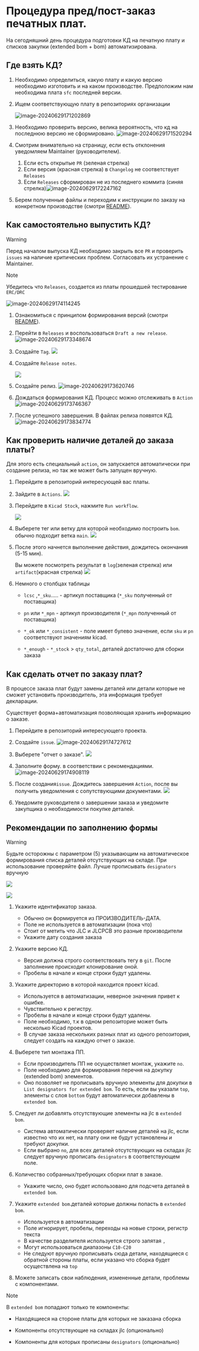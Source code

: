 # Процедура пред/пост-заказ печатных плат.

На сегодняшний день процедура подготовки КД на печатную плату и списков закупки (extended bom + bom) автоматизирована. 

## Где взять КД?

1. Необходимо определиться, какую плату и какую версию необходимо изготовить и на каком производстве.
   Предположим нам необходима плата `sfc` последней версии. 

2. Ищем соответствующую плату в репозиториях организации
   
   ![image-20240629171202869](design//image-20240629171202869.png)

3. Необходимо проверить версию, велика вероятность, что кд на последнюю версию не сформировано.
   ![image-20240629171520294](design//image-20240629171520294.png)

4. Смотрим внимательно на страницу, если есть отклонения уведомляем Maintainer (руководителем).
   
   1. Если есть открытые `PR` (зеленая стрелка)
   2. Если версия (красная стрелка) в `Changelog` не соответствует `Releases`
   3. Если `Releases` сформирован не из последнего коммита (синяя стрелка)![image-20240629172247162](design//image-20240629172247162.png)

5. Берем полученные файлы и переходим к инструкции по заказу на конкретном производстве (смотри [README](./README.md)).

## Как самостоятельно выпустить КД?

> [!WARNING]
> 
> Перед началом выпуска КД необходимо закрыть все `PR` и проверить `issues` на наличие критических проблем. Согласовать их устранение с Maintainer.

> [!NOTE]
> 
> Убедитесь что `Releases`, создается из платы прошедшей тестирование `ERC/DRC`
> 
> ![image-20240629174114245](design//image-20240629174114245.png)

1. Ознакомиться с принципом формирования версий (смотри [README](./version_guid.md)).

2. Перейти в `Releases` и воспользоваться  `Draft a new release`.
   ![image-20240629173348674](design//image-20240629173348674.png)

3. Создайте `Tag`.
   ![](design/2025-03-30-14-33-47-image.png)

4. Создайте `Release notes`.
   
   ![](design/2025-03-30-14-35-14-image.png)

5. Создайте релиз.
   ![image-20240629173620746](design//image-20240629173620746.png)

6. Дождаться формирования КД. Процесс можно отслеживать в `Action`![image-20240629173746367](design//image-20240629173746367.png)

7. После успешного завершения. В файлах релиза появятся КД.
   ![image-20240629173834774](design//image-20240629173834774.png)

## Как проверить наличие деталей до заказа платы?

Для этого есть специальный `action`, он запускается автоматически при создание релиза, но так же может быть запущен вручную.

1. Перейдите в репозиторий интересующей вас платы.

2. Зайдите в `Actions`.
   ![](design/2025-03-30-15-23-08-image.png)

3. Перейдите в `Kicad Stock`, нажмите `Run workflow`.
   
   ![](design/2025-03-30-15-24-58-image.png)

4. Выберете тег или ветку для которой необходимо построить `bom`. обычно подходит ветка `main`.
   ![](design/2025-03-30-15-26-12-image.png)

5. После этого начнется выполнение действия, дождитесь окончания (5-15 мин).
   
   Вы можете посмотреть результат в `log`(зеленая стрелка) или `artifact`(красная стрелка)
   ![](design/2025-03-30-15-29-28-image.png)

6. Немного о столбцах таблицы
   
   - `lcsc` ,`*_sku`..... - артикул поставщика (`*_sku` полученный от поставщика)
   
   - `pn` или `*_mpn` - артикул производителя (`*_mpn` полученный от поставщика)
   
   - `*_ok` или `*_consistent` - поле имеет булево значение,  если `sku` и `pn` соответствуют значениям kicad. 
   
   - `*_enough` - `*_stock` > `qty_total`, деталей достаточно для сборки заказа

## Как сделать отчет по заказу плат?

В процессе заказа плат будут замены деталей или детали которые не сможет установить производитель, эта информация требует декларации.

Существует форма+автоматизация позволяющая хранить информацию о заказе.

1. Перейдите в репозиторий интересующего проекта.

2. Создайте `issue`.
   ![image-20240629174727612](design//image-20240629174727612.png)

3. Выберете "отчет о заказе".
   ![](design/2025-03-30-14-42-36-image.png)

4. Заполните форму. в соответствии с рекомендациями. 
   ![image-20240629174908119](design//image-20240629174908119.png)

5. После создания`issue`. Дождитесь завершения `Action`, после вы получить уведомления с сопутствующими документами.
   ![](design/2025-03-30-14-45-03-image.png)

6. Уведомите руководителя о завершении заказа и уведомите закупщика о необходимости покупке деталей.

## Рекомендации по заполнению формы

> [!WARNING]
> 
> Будьте осторожны с параметром (5) указывающим на автоматическое формирования списка деталей отсутствующих на складе. При использование проверяйте файл. Лучше прописывать `designators` вручную

![](design/2025-03-30-14-48-03-image.png)

![](design/2025-03-30-15-05-25-image.png)

1. Укажите идентификатор заказа. 
   
   - Обычно он формируется из ПРОИЗВОДИТЕЛЬ-ДАТА. 
   - Поле не используется в автоматизации (пока что)
   - Стоит от метить что JLC и JLCPCB это разные производители
   - Укажите дату создания заказа

2. Укажите версию КД.
   
   - Версия должна строго соответствовать тегу в `git`. После заполнение происходит клонирование оной.
   - Пробелы в начале и конце строки будут удалены.

3. Укажите директорию в которой находится проект kicad.
   
   - Используется в автоматизации, неверное значения привет к ошибке.
   - Чувствительно к регистру.
   - Пробелы в начале и конце строки будут удалены.
   - Поле необходимо, т.к в одном репозиторие может быть несколько Kicad проектов. 
   - В случае заказа нескольких разных плат из одного репозитория, следует создать на каждую отчет о заказе.

4. Выберете тип монтажа ПП.
   
   - Если производитель ПП не осуществляет монтаж, укажите `no`.
   - Поле необходимо для формирования перечня на докупку (extended bom) элементов.
   - Оно позволяет не прописывать вручную элементы для докупки в `List designators for extended bom`. То есть, если вы указали `top`, элементы с слоя `bottom` будут автоматически добавлены в `extended bom`.

5. Следует ли добавлять отсутствующие элементы на jlc в `extended bom`.
   
   - Система автоматически проверяет наличие деталей на jlc, если известно что их нет, на плату они не будут установлены и требуют докупки. 
   - Если выбрано `no`, для всех деталей отсутствующих на складах jlc следует вручную прописать `designators` в соответствующем поле.

6. Количество собранных/требующих сборки плат в заказе.
   
   - Укажите число, оно будет использовано для подсчета деталей в `extended bom`.

7. Укажите `extended bom`.деталей которые должны попасть в `extended bom`.
   
   - Используется в автоматизации
   - Поле игнорирует, пробелы, переходы на новые строки, регистр текста
   - В качестве разделителя используется строго запятая `,`
   - Могут использоваться диапазоны `C10-C20`
   - Не следуют вручную прописывать сюда детали, находящиеся с обратной стороны платы, если указано что сборка будет осуществлена на `top`

8. Можете записать свои наблюдения, измененные детали, проблемы с компонентами. 

> [!NOTE]
> 
> В `extended bom` попадают только те компоненты:
> 
> - Находящиеся на стороне платы для которых не заказана сборка
> 
> - Компоненты отсутствующие на складах jlc (опционально)
> 
> - Компоненты для которых прописаны `designators` (опционально)
